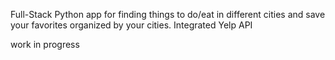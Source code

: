 Full-Stack Python app for finding things to do/eat in different cities and save your favorites organized by your cities. Integrated Yelp API

work in progress
